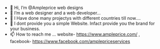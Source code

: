 - 👋 Hi, I’m @Ampleprice web designs
- 👀 I’m a web designer and a web developer...
- 🌱 I Have done many projectys with different countries till now....
- 💞️ I dont provide you a simple Website. Infact provide you the brand for your business.
- 📫 How to reach me ... website- https://www.ampleprice.com/  ,     facebook- https://www.facebook.com/amplepriceservices

<!---
Ampleprice/Ampleprice is a ✨ special ✨ repository because its `https://www.ampleprice.com/` (this file) appears on your GitHub profile.
You can click the Preview link to take a look at your changes.
--->

